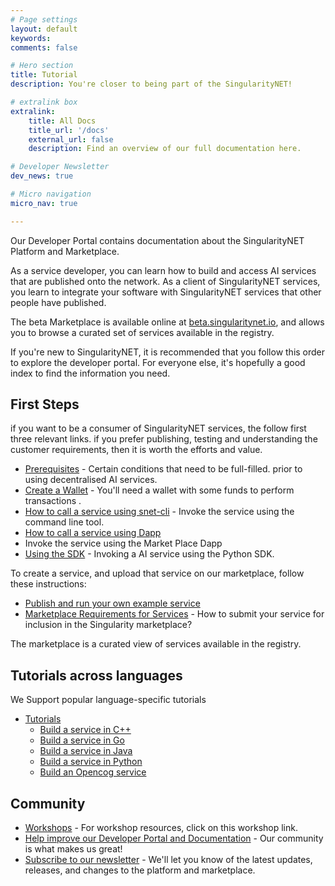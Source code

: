 ```yaml
---
# Page settings
layout: default
keywords:
comments: false

# Hero section
title: Tutorial
description: You're closer to being part of the SingularityNET!

# extralink box
extralink:
    title: All Docs
    title_url: '/docs'
    external_url: false
    description: Find an overview of our full documentation here.

# Developer Newsletter
dev_news: true

# Micro navigation
micro_nav: true

---
```


Our Developer Portal contains documentation about the SingularityNET Platform and Marketplace. 

As a service developer, you can learn how to build and access AI services that are published onto the network. As a client of SingularityNET services, you learn to integrate your software with SingularityNET services that other people have published.

The beta Marketplace is available online at [beta.singularitynet.io](http://beta.singularitynet.io), and allows you to browse a curated set of services available in the registry.

If you're new to SingularityNET, it is recommended that you follow this order to explore the developer portal. For everyone else, it's hopefully a good index to find the information you need.


## First Steps

if you want to be a consumer of SingularityNET services, the follow first three relevant links. if you prefer publishing, testing and understanding the customer requirements, then it is worth the efforts and value.
- [Prerequisites](/docs/ai-developers/setupguide.md) - Certain conditions that need to be full-filled. prior to using decentralised AI services.
- [Create a Wallet](/docs/ai-developers/create-a-wallet) - You'll need a wallet with some funds to perform transactions .
- [How to call a service using snet-cli](/docs/ai-developers/invoke-service-snet-cli) - Invoke the service using the command line tool.
- [How to call a service using Dapp](/docs/ai-developers/marketplace-service_invocation) 
- Invoke the service using the Market Place Dapp
- [Using the SDK](/docs/ai-developers/sdk-tutorial) - Invoking a AI service using the Python SDK.

To create a service, and upload that service on our marketplace, follow these instructions:

- [Publish and run your own example service](/tutorials/publish)
- [Marketplace Requirements for Services](/docs/ai-developers/marketplace) - How to submit your service for inclusion in the Singularity marketplace? 

The marketplace is a curated view of services available in the registry.

## Tutorials across languages

We Support popular language-specific tutorials

- [Tutorials](/tutorials)
   - [Build a service in C++](/tutorials/cpp)
   - [Build a service in Go](/tutorials/go)
   - [Build a service in Java](/tutorials/java)
   - [Build a service in Python](/tutorials/python)
   - [Build an Opencog service](/tutorials/opencog)


## Community

- [Workshops](/workshops) - For workshop resources, click on this workshop link.
- [Help improve our Developer Portal and Documentation](/docs/contribute) - Our community is what makes us great!
- [Subscribe to our newsletter](/newsletter) - We'll let you know of the latest updates, releases, and changes to the platform and marketplace.